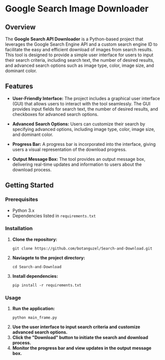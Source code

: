 # Google Search Image Downloader

## Overview

The **Google Search API Downloader** is a Python-based project that leverages the Google Search Engine API and a custom search engine ID to facilitate the easy and efficient download of images from search results. This tool is designed to provide a simple user interface for users to input their search criteria, including search text, the number of desired results, and advanced search options such as image type, color, image size, and dominant color.

## Features

- **User-Friendly Interface:** The project includes a graphical user interface (GUI) that allows users to interact with the tool seamlessly. The GUI provides input fields for search text, the number of desired results, and checkboxes for advanced search options.

- **Advanced Search Options:** Users can customize their search by specifying advanced options, including image type, color, image size, and dominant color.

- **Progress Bar:** A progress bar is incorporated into the interface, giving users a visual representation of the download progress.

- **Output Message Box:** The tool provides an output message box, delivering real-time updates and information to users about the download process.

## Getting Started

### Prerequisites

- Python 3.x
- Dependencies listed in `requirements.txt`

### Installation

1. **Clone the repository:**

   ```
   git clone https://github.com/botanguzel/Search-and-Download.git
2. **Naviagete to the project directory:**

    ```
    cd Search-and-Download
3. **Install dependencies:**
    ```
    pip install -r requirements.txt

### Usage
1. **Run the application:**
   ```
   python main_frame.py
2. **Use the user interface to input search criteria and customize advanced search options.**
3. **Click the "Download" button to initiate the search and download process.**
4. **Monitor the progress bar and view updates in the output message box.**
